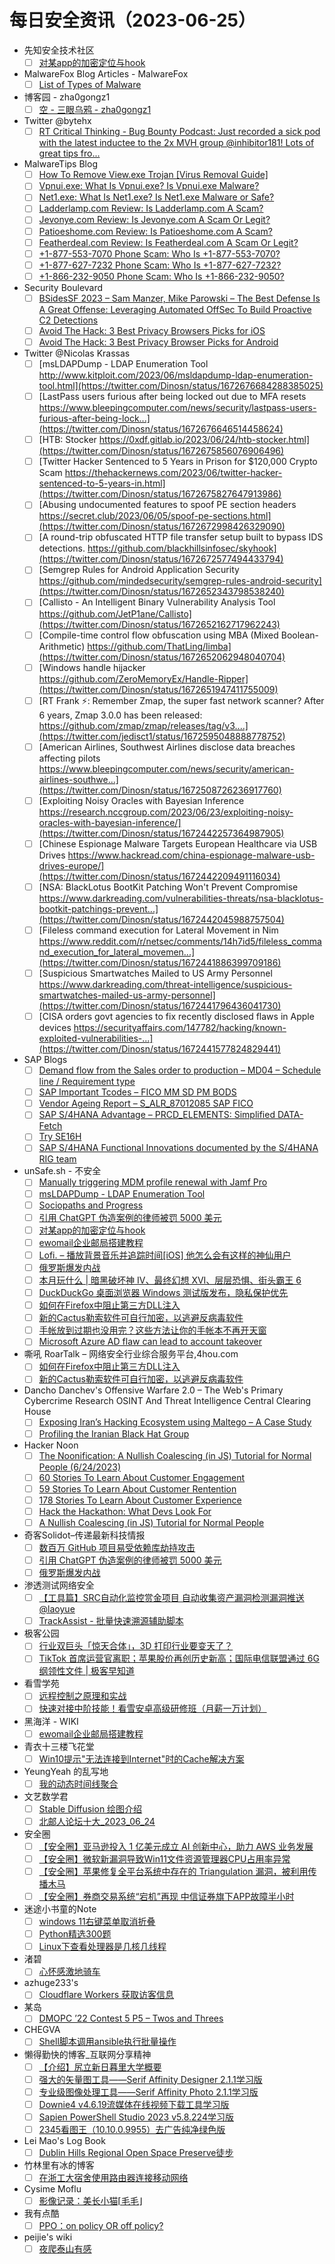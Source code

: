 # 每日安全资讯（2023-06-25）

- 先知安全技术社区
  - [ ] [对某app的加密定位与hook](https://xz.aliyun.com/t/12623)
- MalwareFox Blog Articles - MalwareFox
  - [ ] [List of Types of Malware](https://www.malwarefox.com/malware-types/)
- 博客园 - zha0gongz1
  - [ ] [空 - 三眼乌鸦 - zha0gongz1](https://www.cnblogs.com/zha0gongz1/p/17400520.html)
- Twitter @bytehx
  - [ ] [RT Critical Thinking - Bug Bounty Podcast: Just recorded a sick pod with the latest inductee to the 2x MVH group @inhibitor181! Lots of great tips fro...](https://twitter.com/ctbbpodcast/status/1672549432213004290)
- MalwareTips Blog
  - [ ] [How To Remove View.exe Trojan [Virus Removal Guide]](https://malwaretips.com/blogs/remove-view-exe-trojan/)
  - [ ] [Vpnui.exe: What Is Vpnui.exe? Is Vpnui.exe Malware?](https://malwaretips.com/blogs/vpnui-exe-what-is-vpnui-exe-is-vpnui-exe-malware/)
  - [ ] [Net1.exe: What Is Net1.exe? Is Net1.exe Malware or Safe?](https://malwaretips.com/blogs/net1-exe/)
  - [ ] [Ladderlamp.com Review: Is Ladderlamp.com A Scam?](https://malwaretips.com/blogs/ladderlamp-com/)
  - [ ] [Jevonye.com Review: Is Jevonye.com A Scam Or Legit?](https://malwaretips.com/blogs/jevonye-com/)
  - [ ] [Patioeshome.com Review: Is Patioeshome.com A Scam?](https://malwaretips.com/blogs/patioeshome-com/)
  - [ ] [Featherdeal.com Review: Is Featherdeal.com A Scam Or Legit?](https://malwaretips.com/blogs/featherdeal-com/)
  - [ ] [+1-877-553-7070 Phone Scam: Who Is +1-877-553-7070?](https://malwaretips.com/blogs/1-877-553-7070/)
  - [ ] [+1-877-627-7232 Phone Scam: Who Is +1-877-627-7232?](https://malwaretips.com/blogs/1-877-627-7232/)
  - [ ] [+1-866-232-9050 Phone Scam: Who Is +1-866-232-9050?](https://malwaretips.com/blogs/1-866-232-9050/)
- Security Boulevard
  - [ ] [BSidesSF 2023 – Sam Manzer, Mike Parowski – The Best Defense Is A Great Offense: Leveraging Automated OffSec To Build Proactive C2 Detections](https://securityboulevard.com/2023/06/bsidessf-2023-sam-manzer-mike-parowski-the-best-defense-is-a-great-offense-leveraging-automated-offsec-to-build-proactive-c2-detections/)
  - [ ] [Avoid The Hack: 3 Best Privacy Browsers Picks for iOS](https://securityboulevard.com/2023/06/avoid-the-hack-3-best-privacy-browsers-picks-for-ios/)
  - [ ] [Avoid The Hack: 3 Best Privacy Browser Picks for Android](https://securityboulevard.com/2023/06/avoid-the-hack-3-best-privacy-browser-picks-for-android/)
- Twitter @Nicolas Krassas
  - [ ] [msLDAPDump - LDAP Enumeration Tool http://www.kitploit.com/2023/06/msldapdump-ldap-enumeration-tool.html](https://twitter.com/Dinosn/status/1672676684288385025)
  - [ ] [LastPass users furious after being locked out due to MFA resets https://www.bleepingcomputer.com/news/security/lastpass-users-furious-after-being-lock...](https://twitter.com/Dinosn/status/1672676646514458624)
  - [ ] [HTB: Stocker https://0xdf.gitlab.io/2023/06/24/htb-stocker.html](https://twitter.com/Dinosn/status/1672675856076906496)
  - [ ] [Twitter Hacker Sentenced to 5 Years in Prison for $120,000 Crypto Scam https://thehackernews.com/2023/06/twitter-hacker-sentenced-to-5-years-in.html](https://twitter.com/Dinosn/status/1672675827647913986)
  - [ ] [Abusing undocumented features to spoof PE section headers https://secret.club/2023/06/05/spoof-pe-sections.html](https://twitter.com/Dinosn/status/1672672998426329090)
  - [ ] [A round-trip obfuscated HTTP file transfer setup built to bypass IDS detections. https://github.com/blackhillsinfosec/skyhook](https://twitter.com/Dinosn/status/1672672577494433794)
  - [ ] [Semgrep Rules for Android Application Security https://github.com/mindedsecurity/semgrep-rules-android-security](https://twitter.com/Dinosn/status/1672652343798538240)
  - [ ] [Callisto - An Intelligent Binary Vulnerability Analysis Tool https://github.com/JetP1ane/Callisto](https://twitter.com/Dinosn/status/1672652162717962243)
  - [ ] [Compile-time control flow obfuscation using MBA (Mixed Boolean-Arithmetic) https://github.com/ThatLing/limba](https://twitter.com/Dinosn/status/1672652062948040704)
  - [ ] [Windows handle hijacker https://github.com/ZeroMemoryEx/Handle-Ripper](https://twitter.com/Dinosn/status/1672651947411755009)
  - [ ] [RT Frank ⚡: Remember Zmap, the super fast network scanner? After 6 years, Zmap 3.0.0 has been released: https://github.com/zmap/zmap/releases/tag/v3....](https://twitter.com/jedisct1/status/1672595048888778752)
  - [ ] [American Airlines, Southwest Airlines disclose data breaches affecting pilots https://www.bleepingcomputer.com/news/security/american-airlines-southwe...](https://twitter.com/Dinosn/status/1672508726236917760)
  - [ ] [Exploiting Noisy Oracles with Bayesian Inference https://research.nccgroup.com/2023/06/23/exploiting-noisy-oracles-with-bayesian-inference/](https://twitter.com/Dinosn/status/1672442257364987905)
  - [ ] [Chinese Espionage Malware Targets European Healthcare via USB Drives https://www.hackread.com/china-espionage-malware-usb-drives-europe/](https://twitter.com/Dinosn/status/1672442209491116034)
  - [ ] [NSA: BlackLotus BootKit Patching Won't Prevent Compromise https://www.darkreading.com/vulnerabilities-threats/nsa-blacklotus-bootkit-patchings-prevent...](https://twitter.com/Dinosn/status/1672442045988757504)
  - [ ] [Fileless command execution for Lateral Movement in Nim https://www.reddit.com/r/netsec/comments/14h7id5/fileless_command_execution_for_lateral_movemen...](https://twitter.com/Dinosn/status/1672441886399709186)
  - [ ] [Suspicious Smartwatches Mailed to US Army Personnel https://www.darkreading.com/threat-intelligence/suspicious-smartwatches-mailed-us-army-personnel](https://twitter.com/Dinosn/status/1672441796436041730)
  - [ ] [CISA orders govt agencies to fix recently disclosed flaws in Apple devices https://securityaffairs.com/147782/hacking/known-exploited-vulnerabilities-...](https://twitter.com/Dinosn/status/1672441577824829441)
- SAP Blogs
  - [ ] [Demand flow from the Sales order to production – MD04 – Schedule line / Requirement type](https://blogs.sap.com/2023/06/24/demand-flow-from-the-sales-order-to-production-md04-schedule-line-requirement-type/)
  - [ ] [SAP Important Tcodes  – FICO MM SD PM BODS](https://blogs.sap.com/2023/06/24/sap-important-tcodes-for-s-4hana-conversion-fico-mm-sd-pm-bods/)
  - [ ] [Vendor Ageing Report – S_ALR_87012085 SAP FICO](https://blogs.sap.com/2023/06/24/vendor-ageing-report-s_alr_87012085-sap-fico/)
  - [ ] [SAP S/4HANA Advantage – PRCD_ELEMENTS: Simplified DATA-Fetch](https://blogs.sap.com/2023/06/24/sap-s-4hana-advantage-prcd_elements-simplified-data-fetch/)
  - [ ] [Try SE16H](https://blogs.sap.com/2023/06/24/try-se16h/)
  - [ ] [SAP S/4HANA Functional Innovations documented by the S/4HANA RIG team](https://blogs.sap.com/2023/06/24/sap-s-4hana-functional-innovations-documented-by-the-s-4hana-rig-team/)
- unSafe.sh - 不安全
  - [ ] [Manually triggering MDM profile renewal with Jamf Pro](https://buaq.net/go-170101.html)
  - [ ] [msLDAPDump - LDAP Enumeration Tool](https://buaq.net/go-170096.html)
  - [ ] [Sociopaths and Progress](https://buaq.net/go-170095.html)
  - [ ] [引用 ChatGPT 伪造案例的律师被罚 5000 美元](https://buaq.net/go-170112.html)
  - [ ] [对某app的加密定位与hook](https://buaq.net/go-170091.html)
  - [ ] [ewomail企业邮局搭建教程](https://buaq.net/go-170076.html)
  - [ ] [Lofi. – 播放背景音乐并追踪时间[iOS] 他怎么会有这样的神仙用户](https://buaq.net/go-170067.html)
  - [ ] [俄罗斯爆发内战](https://buaq.net/go-170113.html)
  - [ ] [本月玩什么 | 暗黑破坏神 IV、最终幻想 XVI、层层恐惧、街头霸王 6](https://buaq.net/go-170065.html)
  - [ ] [DuckDuckGo 桌面浏览器 Windows 测试版发布，隐私保护优先](https://buaq.net/go-170068.html)
  - [ ] [如何在Firefox中阻止第三方DLL注入](https://buaq.net/go-170057.html)
  - [ ] [新的Cactus勒索软件可自行加密，以逃避反病毒软件](https://buaq.net/go-170058.html)
  - [ ] [手帐放到过期也没用完？这些方法让你的手帐本不再开天窗](https://buaq.net/go-170055.html)
  - [ ] [Microsoft Azure AD flaw can lead to account takeover](https://buaq.net/go-170046.html)
- 嘶吼 RoarTalk – 网络安全行业综合服务平台,4hou.com
  - [ ] [如何在Firefox中阻止第三方DLL注入](https://www.4hou.com/posts/kj8Y)
  - [ ] [新的Cactus勒索软件可自行加密，以逃避反病毒软件](https://www.4hou.com/posts/RKO0)
- Dancho Danchev's Offensive Warfare 2.0 – The Web's Primary Cybercrime Research OSINT And Threat Intelligence Central Clearing House
  - [ ] [Exposing Iran’s Hacking Ecosystem using Maltego – A Case Study](https://feedpress.me/link/23736/16205963/exposing-irans-hacking-ecosystem-using-maltego-a-case-study)
  - [ ] [Profiling the Iranian Black Hat Group](https://feedpress.me/link/23736/16205962/profiling-the-iranian-black-hat-group)
- Hacker Noon
  - [ ] [The Noonification: A Nullish Coalescing (in JS) Tutorial for Normal People (6/24/2023)](https://hackernoon.com/6-24-2023-noonification?source=rss)
  - [ ] [60 Stories To Learn About Customer Engagement](https://hackernoon.com/60-stories-to-learn-about-customer-engagement?source=rss)
  - [ ] [59 Stories To Learn About Customer Rentention](https://hackernoon.com/59-stories-to-learn-about-customer-rentention?source=rss)
  - [ ] [178 Stories To Learn About Customer Experience](https://hackernoon.com/178-stories-to-learn-about-customer-experience?source=rss)
  - [ ] [Hack the Hackathon: What Devs Look For](https://hackernoon.com/hack-the-hackathon-what-devs-look-for?source=rss)
  - [ ] [A Nullish Coalescing (in JS) Tutorial for Normal People](https://hackernoon.com/a-nullish-coalescing-in-js-tutorial-for-normal-people?source=rss)
- 奇客Solidot–传递最新科技情报
  - [ ] [数百万 GitHub 项目易受依赖库劫持攻击](https://www.solidot.org/story?sid=75323)
  - [ ] [引用 ChatGPT 伪造案例的律师被罚 5000 美元](https://www.solidot.org/story?sid=75322)
  - [ ] [俄罗斯爆发内战](https://www.solidot.org/story?sid=75321)
- 渗透测试网络安全
  - [ ] [【工具篇】SRC自动化监控赏金项目 自动收集资产漏洞检测漏洞推送@laoyue](https://mp.weixin.qq.com/s?__biz=MzkwMTE4NDM5NA==&mid=2247486519&idx=1&sn=0c6fdeec969b1c23e033d4b35f276b9f&chksm=c0b9e2d2f7ce6bc41322570b502b55588e196ddb851e17fdf1e11bc500f83815cfe2b0538825&scene=58&subscene=0#rd)
  - [ ] [TrackAssist - 批量快速溯源辅助脚本](https://mp.weixin.qq.com/s?__biz=MzkwMTE4NDM5NA==&mid=2247486519&idx=2&sn=b25924c690b536b96d93d9e5566cb7fd&chksm=c0b9e2d2f7ce6bc4e8da401fa5f5b98ab0935ef5ab6d21695b284be5e10d03985e5f486abcce&scene=58&subscene=0#rd)
- 极客公园
  - [ ] [行业双巨头「惊天合体」，3D 打印行业要变天了？](https://mp.weixin.qq.com/s?__biz=MTMwNDMwODQ0MQ==&mid=2652996458&idx=1&sn=654bde631c1607ce8ab330bc49dca18c&chksm=7e54fedc492377cac429e1627c6c72a67ce6eb6b273c199e3e774daaffe8cf89b238f73dbc80&scene=58&subscene=0#rd)
  - [ ] [TikTok 首席运营官离职；苹果股价再创历史新高；国际电信联盟通过 6G 纲领性文件 | 极客早知道](https://mp.weixin.qq.com/s?__biz=MTMwNDMwODQ0MQ==&mid=2652996457&idx=1&sn=8c9d40c6cbd7a08bda7c7cbda1f59495&chksm=7e54fedf492377c921cace4711ffbb544ee2dbbabc0734565d908e971fc54d04ff9aaad9af94&scene=58&subscene=0#rd)
- 看雪学苑
  - [ ] [远程控制之原理和实战](https://mp.weixin.qq.com/s?__biz=MjM5NTc2MDYxMw==&mid=2458507967&idx=1&sn=5758af524e99ca6951203465d764ed92&chksm=b18eea3586f9632315e34f86bc993d450fbede4be9ce6ea78b4d4e2a312405f7cd0eb5ae22b9&scene=58&subscene=0#rd)
  - [ ] [快速对接中阶技能！看雪安卓高级研修班（月薪一万计划）](https://mp.weixin.qq.com/s?__biz=MjM5NTc2MDYxMw==&mid=2458507967&idx=2&sn=01c0b49c099e35f00ffb36d37f12e3a5&chksm=b18eea3586f963234bc05226466d1a4ee63a352cdb8abfcc6bf2c6f3aeee33b510ae450af295&scene=58&subscene=0#rd)
- 黑海洋 - WIKI
  - [ ] [ewomail企业邮局搭建教程](https://blog.upx8.com/3654)
- 青衣十三楼飞花堂
  - [ ] [Win10提示"无法连接到Internet"时的Cache解决方案](https://mp.weixin.qq.com/s?__biz=MzUzMjQyMDE3Ng==&mid=2247486665&idx=1&sn=61c63880dc49ac0b83cad8f1f43c0213&chksm=fab2cff6cdc546e09a857cad05cac2e3cb0b9a3ea6370af8d5e47cb0ed899db0e5eaaa3522f2&scene=58&subscene=0#rd)
- YeungYeah 的乱写地
  - [ ] [我的动态时间线聚合](https://scottyeung.top/2023/my-timeline/)
- 文艺数学君
  - [ ] [Stable Diffusion 绘图介绍](https://mathpretty.com/15768.html)
  - [ ] [北邮人论坛十大_2023_06_24](https://mathpretty.com/16056.html)
- 安全圈
  - [ ] [【安全圈】亚马逊投入 1 亿美元成立 AI 创新中心，助力 AWS 业务发展](https://mp.weixin.qq.com/s?__biz=MzIzMzE4NDU1OQ==&mid=2652037650&idx=1&sn=646a45b212f86a1b01f3c7153fa63015&chksm=f36fce52c4184744ba1b28ebe3bf4868c74b960e8b39149ac2a9f0dd0c7cd858a75794b1f8f1&scene=58&subscene=0#rd)
  - [ ] [【安全圈】微软新漏洞导致Win11文件资源管理器CPU占用率异常](https://mp.weixin.qq.com/s?__biz=MzIzMzE4NDU1OQ==&mid=2652037650&idx=2&sn=f509c9456856a5424a8991e0ea21a148&chksm=f36fce52c418474429a9e96be7ed7d177fe79f27a442ae73505f2220d9b9eb60057304386ab2&scene=58&subscene=0#rd)
  - [ ] [【安全圈】苹果修复全平台系统中存在的 Triangulation 漏洞，被利用传播木马](https://mp.weixin.qq.com/s?__biz=MzIzMzE4NDU1OQ==&mid=2652037650&idx=3&sn=4d451fdcb3a14fe88639e3b0f97db3f9&chksm=f36fce52c41847441f5630c48400044362c485c3bc973ade84af81c2fc15e2d3056bca5afa28&scene=58&subscene=0#rd)
  - [ ] [【安全圈】券商交易系统“宕机”再现 中信证券旗下APP故障半小时](https://mp.weixin.qq.com/s?__biz=MzIzMzE4NDU1OQ==&mid=2652037650&idx=4&sn=d25af23d1013e0578620cf0540e9f535&chksm=f36fce52c4184744b6e785c1c56177980823dfb644ce1f264e2cdc8c5600475d9dbce3543c4a&scene=58&subscene=0#rd)
- 迷途小书童的Note
  - [ ] [windows 11右键菜单取消折叠](https://xugaoxiang.com/2023/06/24/windows11-disable-folding-menu/)
  - [ ] [Python精选300题](https://xugaoxiang.com/2023/06/24/python-quiz-300/)
  - [ ] [Linux下查看处理器是几核几线程](https://xugaoxiang.com/2023/06/24/linux-check-cpu-processor/)
- 渚碧
  - [ ] [心怀感激地骑车](https://jubeny.com/2023/06/riding-with-gratitude/)
- azhuge233's
  - [ ] [Cloudflare Workers 获取访客信息](https://azhuge233.com/cloudflare-workers%e8%8e%b7%e5%8f%96%e8%ae%bf%e5%ae%a2%e4%bf%a1%e6%81%af/)
- 某岛
  - [ ] [DMOPC ’22 Contest 5 P5 – Twos and Threes](https://www.shuizilong.com/house/archives/dmopc-22-contest-5-p5-twos-and-threes/)
- CHEGVA
  - [ ] [Shell脚本调用ansible执行批量操作](https://chegva.com/5725.html)
- 懒得勤快的博客_互联网分享精神
  - [ ] [【介绍】尻立新日暮里大学概要](https://masuit.com/1646)
  - [ ] [强大的矢量图工具——Serif Affinity Designer 2.1.1学习版](https://masuit.com/1815)
  - [ ] [专业级图像处理工具——Serif Affinity Photo 2.1.1学习版](https://masuit.com/1814)
  - [ ] [Downie4 v4.6.19流媒体在线视频下载工具学习版](https://masuit.com/1916)
  - [ ] [Sapien PowerShell Studio 2023 v5.8.224学习版](https://masuit.com/1981)
  - [ ] [2345看图王（10.10.0.9955）去广告纯净绿色版](https://masuit.com/1400)
- Lei Mao's Log Book
  - [ ] [Dublin Hills Regional Open Space Preserve徒步](https://leimao.github.io/life/Dublin-Hills-Regional-Open-Space-Preserve/)
- 竹林里有冰的博客
  - [ ] [在浙工大宿舍使用路由器连接移动网络](https://zhul.in/2023/06/24/connect-china-mobile-with-router-in-zjut-dormitory/)
- Cysime Moflu
  - [ ] [影像记录：美长小猫⌈毛毛⌋](https://blog.cysi.me/2023/06/cats-maomao-2023-06.html)
- 我有点酷
  - [ ] [PPO：on policy OR off policy?](https://blog.woyou.cool/posts/5431/)
- peijie's wiki
  - [ ] [夜爬泰山有感](https://liupj.top/2023/06/24/mountTai/)
